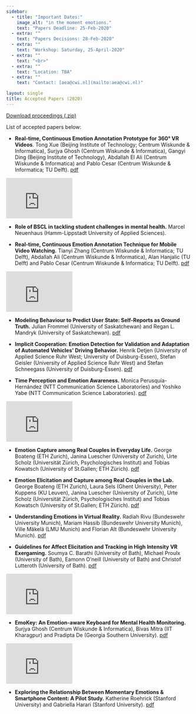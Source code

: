 ```yaml
---
sidebar:
  - title: "Important Dates:"
    image_alt: "in the moment emotions."
    text: "Papers Deadline: 25-Feb-2020"
  - extra: ""
    text: "Papers Decisions: 28-Feb-2020"
  - extra: ""
    text: "Workshop: Saturday, 25-April-2020"
  - extra: ""
    text: "<br>"
  - extra: ""
    text: "Location: TBA"
  - extra: ""
    text: "Contact: [aea@cwi.nl](mailto:aea@cwi.nl)"

layout: single
title: Accepted Papers (2020)
---
```


[Download proceedings (.zip)](./papers/MEEC_2020_proceedings.zip)


List of accepted papers below:

- **Real-time, Continuous Emotion Annotation Prototype for 360° VR Videos**. Tong Xue (Beijing Institute of Technology; Centrum Wiskunde & Informatica), Surjya Ghosh (Centrum Wiskunde & Informatica), Gangyi Ding (Beijing Institute of Technology), Abdallah El Ali (Centrum Wiskunde & Informatica) and Pablo Cesar (Centrum Wiskunde & Informatica; TU Delft). [pdf](./papers/MEEC_2020_paper_1.pdf)

<iframe width="180" height="110" src="https://www.youtube.com/embed/videoseries?list=PLAmF9k59AvVHiNzZqI-4kQnksxfbUvjET" frameborder="0" allowfullscreen></iframe>


- **Role of BSCL in tackling student challenges in mental health.** Marcel Neuenhaus (Hamm-Lippstadt University of Applied Sciences).

- **Real-time, Continuous Emotion Annotation Technique for Mobile Video Watching.** Tianyi Zhang (Centrum Wiskunde & Informatica; TU Delft), Abdallah Ali (Centrum Wiskunde & Informatica), Alan Hanjalic (TU Delft) and Pablo Cesar (Centrum Wiskunde & Informatica; TU Delft). [pdf](./papers/MEEC_2020_paper_3.pdf)	 

<iframe width="180" height="110" src="https://www.youtube.com/embed/4D1MLdaRUpk" frameborder="0" allowfullscreen></iframe>


- **Modeling Behaviour to Predict User State: Self-Reports as Ground Truth.** Julian Frommel (University of Saskatchewan) and Regan L. Mandryk (University of Saskatchewan). [pdf](./papers/MEEC_2020_paper_4.pdf)

- **Implicit Cooperation: Emotion Detection for Validation and Adaptation of Automated Vehicles' Driving Behavior.** Henrik Detjen (University of Applied Science Ruhr West; University of Duisburg-Essen), Stefan Geisler (University of Applied Science Ruhr West) and Stefan Schneegass (University of Duisburg-Essen). [pdf](./papers/MEEC_2020_paper_5.pdf)

- **Time Perception and Emotion Awareness.** Monica Perusquía-Hernández (NTT Communication Science Laboratories) and Yoshiko Yabe (NTT Communication Science Laboratories). [pdf](./papers/MEEC_2020_paper_6.pdf)

<iframe width="180" height="110" src="https://www.youtube.com/embed/J7l8707lp4Y" frameborder="0" allowfullscreen></iframe>

- **Emotion Capture among Real Couples in Everyday Life.** George Boateng (ETH Zurich), Janina Luescher (University of Zurich), Urte Scholz (Universität Zürich, Psychologisches Institut) and Tobias Kowatsch (University of St.Gallen; ETH Zürich). [pdf](./papers/MEEC_2020_paper_7.pdf)

- **Emotion Elicitation and Capture among Real Couples in the Lab.** George Boateng (ETH Zurich), Laura Sels (Ghent University), Peter Kuppens (KU Leuven), Janina Luescher (University of Zurich), Urte Scholz (Universität Zürich, Psychologisches Institut) and Tobias Kowatsch (University of St.Gallen; ETH Zürich). [pdf](./papers/MEEC_2020_paper_8.pdf)

- **Understanding Emotions in Virtual Reality.** Radiah Rivu (Bundeswehr University Munich), Mariam Hassib (Bundeswehr University Munich), Ville Mäkelä (LMU Munich) and Florian Alt (Bundeswehr University Munich). [pdf](./papers/MEEC_2020_paper_9.pdf)

- **Guidelines for Affect Elicitation and Tracking in High Intensity VR Exergaming.** Soumya C. Barathi (University of Bath), Michael Proulx (University of Bath), Eamonn O’neill (University of Bath) and Christof Lutteroth (University of Bath). [pdf](./papers/MEEC_2020_paper_10.pdf)

<iframe width="180" height="110" src="https://www.youtube.com/embed/57CMzbSbFjw" frameborder="0" allowfullscreen></iframe>

- **EmoKey: An Emotion-aware Keyboard for Mental Health Monitoring.** Surjya Ghosh (Centrum Wiskunde & Informatica), Bivas Mitra (IIT Kharagpur) and Pradipta De (Georgia Southern University). [pdf](./papers/MEEC_2020_paper_11.pdf)

<iframe width="180" height="110" src="https://www.youtube.com/embed/m0q7yUiDhg8" frameborder="0" allowfullscreen></iframe>

- **Exploring the Relationship Between Momentary Emotions & Smartphone Content: A Pilot Study.** Katherine Roehrick (Stanford University) and Gabriella Harari (Stanford University). [pdf](./papers/MEEC_2020_paper_12.pdf)
